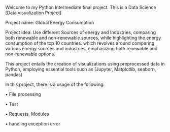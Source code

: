 Welcome to my Python Intermediate final project. This is a Data Science [Data visualization Project]

Project name: Global Energy Consumption

Project idea: Use different Sources of energy and Industries, comparing both renewable and non-renewable sources, while highlighting the energy consumption of the top 10 countries. which revolves around comparing various energy sources and industries, emphasizing both renewable and non-renewable options.

This project entails the creation of visualizations using preprocessed data in Python, employing essential tools such as (Jupyter, Matplotlib, seaborn, pandas)

In this project, there is a usage of the following:

• File processing

• Test

• Requests, Modules

• handling exception error

